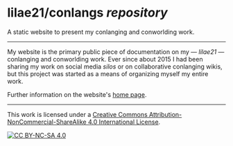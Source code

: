 # lilae21/conlangs *repository*
A static website to present my conlanging and conworlding work.

***

My website is the primary public piece of documentation on my — *lilae21* — conlanging and conworlding work. Ever since about 2015 I had been sharing my work on social media *silos* or on collaborative conlanging wikis, but this project was started as a means of organizing myself my entire work.

Further information on the website's [home page](https://lilae21.github.io/conlangs/index.htm).

***

This work is licensed under a
[Creative Commons Attribution-NonCommercial-ShareAlike 4.0 International License][cc-by-nc-sa].

[![CC BY-NC-SA 4.0][cc-by-nc-sa-image]][cc-by-nc-sa]

[cc-by-nc-sa]: http://creativecommons.org/licenses/by-nc-sa/4.0/
[cc-by-nc-sa-image]: https://licensebuttons.net/l/by-nc-sa/4.0/88x31.png
[cc-by-nc-sa-shield]: https://img.shields.io/badge/License-CC%20BY--NC--SA%204.0-lightgrey.svg
